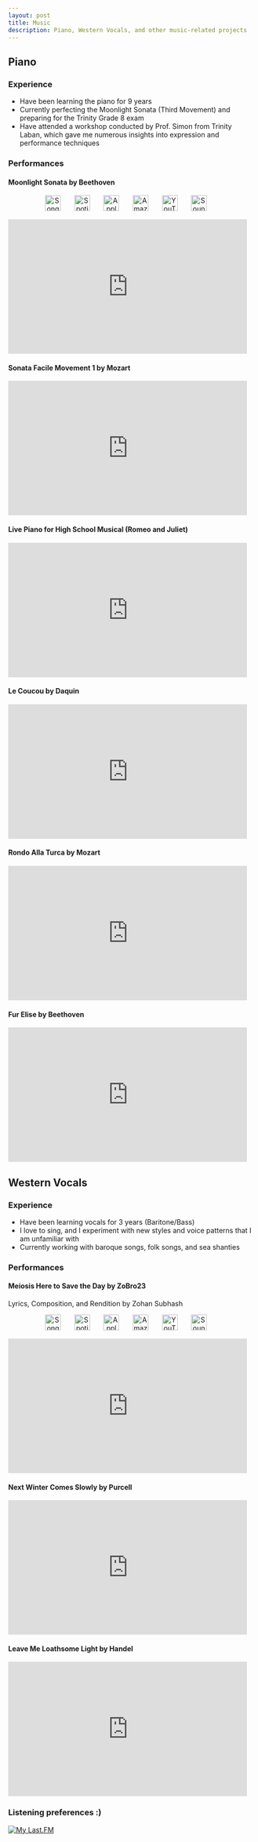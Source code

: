 ```yaml
---
layout: post
title: Music
description: Piano, Western Vocals, and other music-related projects
---
```

## Piano
### Experience
- Have been learning the piano for 9 years
- Currently perfecting the Moonlight Sonata (Third Movement) and preparing for the Trinity Grade 8 exam
- Have attended a workshop conducted by Prof. Simon from Trinity Laban, which gave me numerous insights into expression and performance techniques

### Performances
#### Moonlight Sonata by Beethoven

<p align="center">
  <a href="https://album.link/moonlight-sonata"><img style="margin: 0px; display: inline;" width="32px" title="SongLink" src="https://i.imgur.com/pfBS0xC.png"/></a>
  &#8287;&#8287;&#8287;&#8287;&#8287;
  <a href="https://open.spotify.com/album/7KRevugUlgGQqXYP6PxDfQ"><img style="margin: 0px; display: inline;" width="32px" title="Spotify" src="https://i.imgur.com/UTw76o4.png"></a>
  &#8287;&#8287;&#8287;&#8287;&#8287;
  <a href="https://geo.music.apple.com/in/album/_/1667277697?mt=1&app=music&ls=1&at=1000lHKX&ct=odesli_http&itscg=30200&itsct=odsl_m"><img style="margin: 0px; display: inline;" width="32px" title="Apple Music" src="https://i.imgur.com/JvX3OIp.png"></a>
  &#8287;&#8287;&#8287;&#8287;&#8287;
  <a href="https://music.amazon.com/albums/B0BSVFLV7L"><img style="margin: 0px; display: inline;" width="32px" title="Amazon Music" src="https://i.imgur.com/HFzqj4h.png"></a>
  &#8287;&#8287;&#8287;&#8287;&#8287;
  <a href="https://music.youtube.com/playlist?list=OLAK5uy_kjBmuKr8IUs7hx6pBgYgimz36u01cdhbA"><img style="margin: 0px; display: inline;" width="32px" title="YouTube" src="https://i.imgur.com/oPN1zuZ.png"></a>
  &#8287;&#8287;&#8287;&#8287;&#8287;
  <a href="https://soundcloud.com/zobro23/sets/moonlight-sonata"><img style="margin: 0px; display: inline;" width="32px" title="SoundCloud" src="https://i.imgur.com/jAIlfwk.png"></a>
  &#8287;&#8287;&#8287;&#8287;&#8287;
</p>

<iframe width="487" height="274" src="https://www.youtube.com/embed/P0Xs4BXAKcs" title="Beethoven's Moonlight Sonata @zobro23" frameborder="0" allow="accelerometer; autoplay; clipboard-write; encrypted-media; gyroscope; picture-in-picture" allowfullscreen></iframe>

#### Sonata Facile Movement 1 by Mozart

<iframe width="487" height="274" src="https://www.youtube.com/embed/s18RzRwRuX0" title="Mozart and Beethoven - Sonata Facile in C, Turkish March, Fur Elise" frameborder="0" allow="accelerometer; autoplay; clipboard-write; encrypted-media; gyroscope; picture-in-picture" allowfullscreen></iframe>

#### Live Piano for High School Musical (Romeo and Juliet)

<iframe width="487" height="274" src="https://www.youtube.com/embed/RiEvr4yPIds" title="Zohan's live piano for high school musical - Romeo and Juliet - Jan 2020" frameborder="0" allow="accelerometer; autoplay; clipboard-write; encrypted-media; gyroscope; picture-in-picture" allowfullscreen></iframe>

#### Le Coucou by Daquin

<iframe width="487" height="274" src="https://www.youtube.com/embed/2IgJMioWUgI" title="Le Coucou - Louis-Claude Daquin" frameborder="0" allow="accelerometer; autoplay; clipboard-write; encrypted-media; gyroscope; picture-in-picture" allowfullscreen></iframe>

#### Rondo Alla Turca by Mozart

<iframe width="487" height="274" src="https://www.youtube.com/embed/zEO4vtLZ7sQ" title="Rondo Alla Turca (Turkish March)- Mozart" frameborder="0" allow="accelerometer; autoplay; clipboard-write; encrypted-media; gyroscope; picture-in-picture" allowfullscreen></iframe>

#### Fur Elise by Beethoven

<iframe width="487" height="274" src="https://www.youtube.com/embed/llzPnF4Nv-0" title="Beethoven - Fur Elise" frameborder="0" allow="accelerometer; autoplay; clipboard-write; encrypted-media; gyroscope; picture-in-picture" allowfullscreen></iframe>

## Western Vocals
### Experience
- Have been learning vocals for 3 years (Baritone/Bass)
- I love to sing, and I experiment with new styles and voice patterns that I am unfamiliar with
- Currently working with baroque songs, folk songs, and sea shanties

### Performances
#### Meiosis Here to Save the Day by ZoBro23
Lyrics, Composition, and Rendition by Zohan Subhash

<p align="center">
  <a href="https://song.link/meiosis-here-to-save-the-day"><img style="margin: 0px; display: inline;" width="32px" title="SongLink" src="https://i.imgur.com/pfBS0xC.png"/></a>
  &#8287;&#8287;&#8287;&#8287;&#8287;
  <a href="https://open.spotify.com/track/1zcO7q4SbMcw96ZLPysQop"><img style="margin: 0px; display: inline;" width="32px" title="Spotify" src="https://i.imgur.com/UTw76o4.png"></a>
  &#8287;&#8287;&#8287;&#8287;&#8287;
  <a href="https://geo.music.apple.com/in/album/_/1654967788?i=1654967790&mt=1&app=music&ls=1&at=1000lHKX&ct=odesli_http&itscg=30200&itsct=odsl_m"><img style="margin: 0px; display: inline;" width="32px" title="Apple Music" src="https://i.imgur.com/JvX3OIp.png"></a>
  &#8287;&#8287;&#8287;&#8287;&#8287;
  <a href="https://music.amazon.com/albums/B0BMW2DKVM?trackAsin=B0BMW1HC9D"><img style="margin: 0px; display: inline;" width="32px" title="Amazon Music" src="https://i.imgur.com/HFzqj4h.png"></a>
  &#8287;&#8287;&#8287;&#8287;&#8287;
  <a href="https://music.youtube.com/watch?v=cPjqfA-JVZQ"><img style="margin: 0px; display: inline;" width="32px" title="YouTube" src="https://i.imgur.com/oPN1zuZ.png"></a>
  &#8287;&#8287;&#8287;&#8287;&#8287;
  <a href="https://soundcloud.com/zobro23/meiosis-here-to-save-the-day"><img style="margin: 0px; display: inline;" width="32px" title="SoundCloud" src="https://i.imgur.com/jAIlfwk.png"></a>
  &#8287;&#8287;&#8287;&#8287;&#8287;
</p>

<iframe width="487" height="274" src="https://www.youtube.com/embed/hRujslFcq0g" title="Meiosis Here to Save the Day" frameborder="0" allow="accelerometer; autoplay; clipboard-write; encrypted-media; gyroscope; picture-in-picture" allowfullscreen></iframe>

#### Next Winter Comes Slowly by Purcell

<iframe width="487" height="274" src="https://www.youtube.com/embed/cbzQ8dzQZlU" title="Next, Winter Comes Slowly" frameborder="0" allow="accelerometer; autoplay; clipboard-write; encrypted-media; gyroscope; picture-in-picture" allowfullscreen></iframe>

#### Leave Me Loathsome Light by Handel

<iframe width="487" height="274" src="https://www.youtube.com/embed/0wsDWLHKqxU" title="Leave Me, Loathsome Light!" frameborder="0" allow="accelerometer; autoplay; clipboard-write; encrypted-media; gyroscope; picture-in-picture" allowfullscreen></iframe>

### Listening preferences :)
<p align="left">
    <a href="https://www.last.fm/user/ZoBro23"><img style="margin: 0px;" width="" alt="My Last.FM" title="My Last.FM" src="https://lastfm-recently-played.vercel.app/api?user=ZoBro23"/></a>
</p>